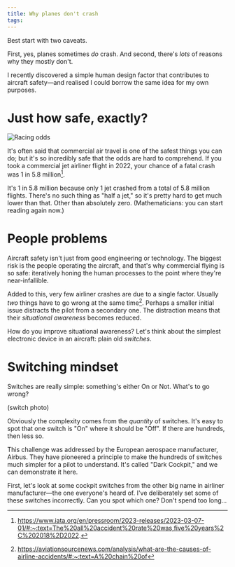 ```yaml
---
title: Why planes don't crash
tags:
---
```

Best start with two caveats.

First, yes, planes sometimes *do* crash. And second, there's *lots* of reasons why they mostly don't.

I recently discovered a simple human design factor that contributes to aircraft safety—and realised I could borrow the same idea for my own purposes.

# Just how safe, exactly?

![Racing odds](racing.png)

It's often said that commercial air travel is one of the safest things you can do; but it's so incredibly safe that the odds are hard to comprehend. If you took a commercial jet airliner flight in 2022, your chance of a fatal crash was 1 in 5.8 million[^1].

It's 1 in 5.8 million because only 1 jet crashed from a total of 5.8 million flights. There's no such thing as "half a jet," so it's pretty hard to get much lower than that. Other than absolutely zero. (Mathematicians: you can start reading again now.)

# People problems

Aircraft safety isn't just from good engineering or technology. The biggest risk is the people operating the aircraft, and that's why commercial flying is so safe: iteratively honing the human processes to the point where they're near-infallible.

Added to this, very few airliner crashes are due to a single factor. Usually *two* things have to go wrong at the same time[^2]. Perhaps a smaller initial issue distracts the pilot from a secondary one. The distraction means that their *situational awareness* becomes reduced.

How do you improve situational awareness? Let's think about the simplest electronic device in an aircraft: plain old *switches*.

# Switching mindset

Switches are really simple: something's either On or Not. What's to go wrong?

(switch photo)

Obviously the complexity comes from the *quantity* of switches. It's easy to spot that one switch is "On" where it should be "Off". If there are hundreds, then less so.

This challenge was addressed by the European aerospace manufacturer, Airbus. They have pioneered a principle to make the hundreds of switches much simpler for a pilot to understand. It's called "Dark Cockpit," and we can demonstrate it here.

First, let's look at some cockpit switches from the other big name in airliner manufacturer—the one everyone's heard of. I've deliberately set some of these switches incorrectly. Can you spot which one? Don't spend too long...








[^1]: https://www.iata.org/en/pressroom/2023-releases/2023-03-07-01/#:~:text=The%20all%20accident%20rate%20was,five%20years%2C%202018%2D2022.
[^2]: https://aviationsourcenews.com/analysis/what-are-the-causes-of-airline-accidents/#:~:text=A%20chain%20of
